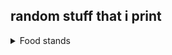 ## random stuff that i print

<details>
  <summary>Food stands</summary>

//TODO: write dimensions here

![glass holder](https://github.com/visoks2/fusion360_vault/blob/master/food_stand.jpg?raw=true)
![example1](https://github.com/visoks2/fusion360_vault/blob/master/food_stands1.jpg?raw=true)
![example2](https://github.com/visoks2/fusion360_vault/blob/master/food_stands2.jpg?raw=true)

</details>